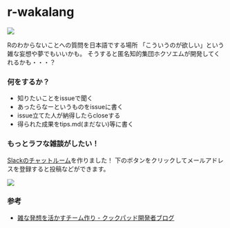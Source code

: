 # r-wakalang

<a href="https://r-wakalang.herokuapp.com"><img src="https://r-wakalang.herokuapp.com/badge.svg"></a>

Rのわからないことへの質問を日本語でする場所
「こういうのが欲しい」という雑な妄想や夢でもいいかも。
そうすると匿名知的集団ホクソエムが開発してくれるかも・・・？

### 何をするか？

- 知りたいことをissueで聞く
- あったらなーというものをissueに書く
- issue立てた人が納得したらcloseする
- 得られた成果をtips.md(まだない)等に書く

### もっとラフな雑談がしたい！
[Slackのチャットルーム](https://r-wakalang.slack.com)を作りました！
下のボタンをクリックしてメールアドレスを登録すると投稿などができます。

<a href="https://r-wakalang.herokuapp.com"><img src="https://r-wakalang.herokuapp.com/badge.svg"></a>

### 参考

- [雑な発想を活かすチーム作り - クックパッド開発者ブログ](http://techlife.cookpad.com/entry/2015/03/25/202709)
